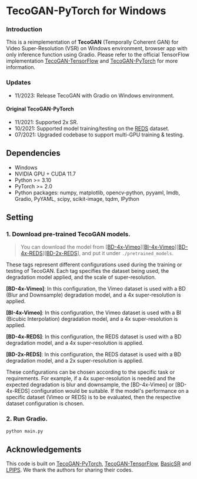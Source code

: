 # TecoGAN-PyTorch for Windows

### Introduction

This is a reimplementation of **TecoGAN** (Temporally Coherent GAN) for Video Super-Resolution (VSR) on Windows environment,
browser app with only inference function using Gradio. Please refer to the official TensorFlow implementation [TecoGAN-TensorFlow](https://github.com/thunil/TecoGAN) and [TecoGAN-PyTorch](https://github.com/skycrapers/TecoGAN-PyTorch) for more information.

### Updates

- 11/2023: Release TecoGAN with Gradio on Windows environment.

#### Original TecoGAN-PyTorch

- 11/2021: Supported 2x SR.
- 10/2021: Supported model training/testing on the [REDS](https://seungjunnah.github.io/Datasets/reds.html) dataset.
- 07/2021: Upgraded codebase to support multi-GPU training & testing.

## Dependencies

- Windows
- NVIDIA GPU + CUDA 11.7
- Python >= 3.10
- PyTorch >= 2.0
- Python packages: numpy, matplotlib, opencv-python, pyyaml, lmdb, Gradio, PyYAML, scipy, scikit-image, tqdm, IPython

## Setting

### 1. Download pre-trained TecoGAN models.

> You can download the model from [[BD-4x-Vimeo](https://drive.google.com/file/d/13FPxKE6q7tuRrfhTE7GB040jBeURBj58/view?usp=sharing)][[BI-4x-Vimeo](https://drive.google.com/file/d/1ie1F7wJcO4mhNWK8nPX7F0LgOoPzCwEu/view?usp=sharing)][[BD-4x-REDS](https://drive.google.com/file/d/1vMvMbv_BvC2G-qCcaOBkNnkMh_gLNe6q/view?usp=sharing)][[BD-2x-REDS](https://drive.google.com/file/d/1XN5D4hjNvitO9Kb3OrYiKGjwNU0b43ZI/view?usp=sharing)], and put it under `./pretrained_models`.

These tags represent different configurations used during the training or testing of TecoGAN. Each tag specifies the dataset being used, the degradation model applied, and the scale of super-resolution.

**[BD-4x-Vimeo]**: In this configuration, the Vimeo dataset is used with a BD (Blur and Downsample) degradation model, and a 4x super-resolution is applied.

**[BI-4x-Vimeo]**: In this configuration, the Vimeo dataset is used with a BI (Bicubic Interpolation) degradation model, and a 4x super-resolution is applied.

**[BD-4x-REDS]**: In this configuration, the REDS dataset is used with a BD degradation model, and a 4x super-resolution is applied.

**[BD-2x-REDS]**: In this configuration, the REDS dataset is used with a BD degradation model, and a 2x super-resolution is applied.

These configurations can be chosen according to the specific task or requirements. For example, if a 4x super-resolution is needed and the expected degradation is blur and downsample, the [BD-4x-Vimeo] or [BD-4x-REDS] configuration would be suitable. If the model's performance on a specific dataset (Vimeo or REDS) is to be evaluated, then the respective dataset configuration is chosen.

### 2. Run Gradio.

```bash
python main.py
```

## Acknowledgements

This code is built on [TecoGAN-PyTorch](https://github.com/skycrapers/TecoGAN-PyTorch), [TecoGAN-TensorFlow](https://github.com/thunil/TecoGAN), [BasicSR](https://github.com/xinntao/BasicSR) and [LPIPS](https://github.com/richzhang/PerceptualSimilarity). We thank the authors for sharing their codes.
